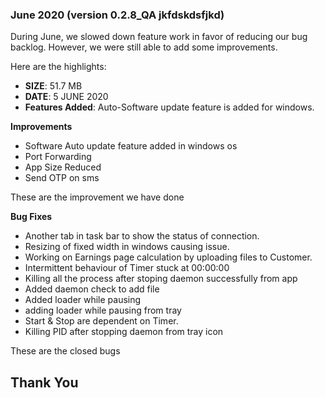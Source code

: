 ### June 2020 (version 0.2.8_QA jkfdskdsfjkd)

During June, we slowed down feature work in favor of reducing our bug backlog. However, we were still able to add some improvements.

Here are the highlights:

* **SIZE**: 51.7 MB
* **DATE**: 5 JUNE 2020
* **Features Added**: Auto-Software update feature is added for windows.

**Improvements**

* Software Auto update feature added in windows os
* Port Forwarding
* App Size Reduced
* Send OTP on sms

These are the improvement we have done

**Bug Fixes**

* Another tab in task bar to show the status of connection. 
* Resizing of fixed width in windows causing issue. 
* Working on Earnings page calculation by uploading files to Customer. 
* Intermittent behaviour of Timer stuck at 00:00:00 
* Killing all the process after stoping daemon successfully from app
* Added daemon check to add file
* Added loader while pausing
* adding loader while pausing from tray
* Start & Stop are dependent on Timer. 
* Killing PID after stopping daemon from tray icon

These are the closed bugs

## Thank You
